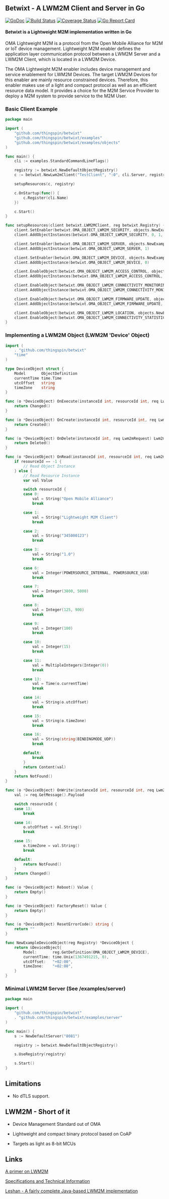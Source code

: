 ## Betwixt - A LWM2M Client and Server in Go
[![GoDoc](https://godoc.org/github.com/thingspin/betwixt?status.svg)](https://godoc.org/github.com/thingspin/betwixt)
[![Build Status](https://drone.io/github.com/thingspin/betwixt/status.png)](https://drone.io/github.com/thingspin/betwixt/latest)
[![Coverage Status](https://coveralls.io/repos/thingspin/betwixt/badge.svg?branch=master)](https://coveralls.io/r/thingspin/betwixt?branch=master)
[![Go Report Card](https://goreportcard.com/badge/github.com/thingspin/betwixt)](https://goreportcard.com/report/github.com/thingspin/betwixt)

#### Betwixt is a Lightweight M2M implementation written in Go
OMA Lightweight M2M is a protocol from the Open Mobile Alliance for M2M or IoT device management. Lightweight M2M enabler defines the application layer communication protocol between a LWM2M Server and a LWM2M Client, which is located in a LWM2M Device. 

The OMA Lightweight M2M enabler includes device management and service enablement for LWM2M Devices. The target LWM2M Devices for this enabler are mainly resource constrained devices. Therefore, this enabler makes use of a light and compact protocol as well as an efficient resource data model. It provides a choice for the M2M Service Provider to deploy a M2M system to provide service to the M2M User. 

### Basic Client Example
```go
package main

import (
	"github.com/thingspin/betwixt"
	"github.com/thingspin/betwixt/examples"
	"github.com/thingspin/betwixt/examples/objects"
)

func main() {
	cli := examples.StandardCommandLineFlags()

	registry := betwixt.NewDefaultObjectRegistry()
	c := betwixt.NewLwm2mClient("TestClient", ":0", cli.Server, registry)

	setupResources(c, registry)

	c.OnStartup(func() {
		c.Register(cli.Name)
	})

	c.Start()
}

func setupResources(client betwixt.LWM2MClient, reg betwixt.Registry) {
	client.SetEnabler(betwixt.OMA_OBJECT_LWM2M_SECURITY, objects.NewExampleSecurityObject(reg))
	client.AddObjectInstances(betwixt.OMA_OBJECT_LWM2M_SECURITY, 0, 1, 2)

	client.SetEnabler(betwixt.OMA_OBJECT_LWM2M_SERVER, objects.NewExampleServerObject(reg))
	client.AddObjectInstance(betwixt.OMA_OBJECT_LWM2M_SERVER, 1)

	client.SetEnabler(betwixt.OMA_OBJECT_LWM2M_DEVICE, objects.NewExampleDeviceObject(reg))
	client.AddObjectInstance(betwixt.OMA_OBJECT_LWM2M_DEVICE, 0)

	client.EnableObject(betwixt.OMA_OBJECT_LWM2M_ACCESS_CONTROL, objects.NewExampleAccessControlObject(reg))
	client.AddObjectInstances(betwixt.OMA_OBJECT_LWM2M_ACCESS_CONTROL, 0, 1, 2)

	client.EnableObject(betwixt.OMA_OBJECT_LWM2M_CONNECTIVITY_MONITORING, objects.NewExampleConnectivityMonitoringObject(reg))
	client.AddObjectInstance(betwixt.OMA_OBJECT_LWM2M_CONNECTIVITY_MONITORING, 0)

	client.EnableObject(betwixt.OMA_OBJECT_LWM2M_FIRMWARE_UPDATE, objects.NewExampleFirmwareUpdateObject(reg))
	client.AddObjectInstance(betwixt.OMA_OBJECT_LWM2M_FIRMWARE_UPDATE, 0)

	client.EnableObject(betwixt.OMA_OBJECT_LWM2M_LOCATION, objects.NewExampleLocationObject(reg))
	client.EnableObject(betwixt.OMA_OBJECT_LWM2M_CONNECTIVITY_STATISTICS, objects.NewExampleConnectivityStatisticsObject(reg))
}
```

### Implementing a LWM2M Object (LWM2M 'Device' Object)
```go
import (
	. "github.com/thingspin/betwixt"
	"time"
)

type DeviceObject struct {
	Model       ObjectDefinition
	currentTime time.Time
	utcOffset   string
	timeZone    string
}

func (o *DeviceObject) OnExecute(instanceId int, resourceId int, req Lwm2mRequest) Lwm2mResponse {
	return Changed()
}

func (o *DeviceObject) OnCreate(instanceId int, resourceId int, req Lwm2mRequest) Lwm2mResponse {
	return Created()
}

func (o *DeviceObject) OnDelete(instanceId int, req Lwm2mRequest) Lwm2mResponse {
	return Deleted()
}

func (o *DeviceObject) OnRead(instanceId int, resourceId int, req Lwm2mRequest) Lwm2mResponse {
	if resourceId == -1 {
		// Read Object Instance
	} else {
		// Read Resource Instance
		var val Value

		switch resourceId {
		case 0:
			val = String("Open Mobile Alliance")
			break

		case 1:
			val = String("Lightweight M2M Client")
			break

		case 2:
			val = String("345000123")
			break

		case 3:
			val = String("1.0")
			break

		case 6:
			val = Integer(POWERSOURCE_INTERNAL, POWERSOURCE_USB)
			break

		case 7:
			val = Integer(3800, 5000)
			break

		case 8:
			val = Integer(125, 900)
			break

		case 9:
			val = Integer(100)
			break

		case 10:
			val = Integer(15)
			break

		case 11:
			val = MultipleIntegers(Integer(0))
			break

		case 13:
			val = Time(o.currentTime)
			break

		case 14:
			val = String(o.utcOffset)
			break

		case 15:
			val = String(o.timeZone)
			break

		case 16:
			val = String(string(BINDINGMODE_UDP))
			break

		default:
			break
		}
		return Content(val)
	}
	return NotFound()
}

func (o *DeviceObject) OnWrite(instanceId int, resourceId int, req Lwm2mRequest) Lwm2mResponse {
	val := req.GetMessage().Payload

	switch resourceId {
	case 13:
		break

	case 14:
		o.utcOffset = val.String()
		break

	case 15:
		o.timeZone = val.String()
		break

	default:
		return NotFound()
	}
	return Changed()
}

func (o *DeviceObject) Reboot() Value {
	return Empty()
}

func (o *DeviceObject) FactoryReset() Value {
	return Empty()
}

func (o *DeviceObject) ResetErrorCode() string {
	return ""
}

func NewExampleDeviceObject(reg Registry) *DeviceObject {
	return &DeviceObject{
		Model:       reg.GetDefinition(OMA_OBJECT_LWM2M_DEVICE),
		currentTime: time.Unix(1367491215, 0),
		utcOffset:   "+02:00",
		timeZone:    "+02:00",
	}
}
```

### Minimal LWM2M Server (See /examples/server)
```go
package main

import (
	"github.com/thingspin/betwixt"
	. "github.com/thingspin/betwixt/examples/server"
)

func main() {
	s := NewDefaultServer("8081")

	registry := betwixt.NewDefaultObjectRegistry()

	s.UseRegistry(registry)

	s.Start()
}

```

## Limitations
- No dTLS support.

## LWM2M - Short of it
- Device Management Standard out of OMA

- Lightweight and compact binary protocol based on CoAP

- Targets as light as 8-bit MCUs

## Links
[A primer on LWM2M](http://www.slideshare.net/zdshelby/oma-lightweightm2-mtutorial)

[Specifications and Technical Information](http://technical.openmobilealliance.org/Technical/technical-information/release-program/current-releases/oma-lightweightm2m-v1-0)

[Leshan - A fairly complete Java-based LWM2M implementation](https://github.com/eclipse/leshan)


